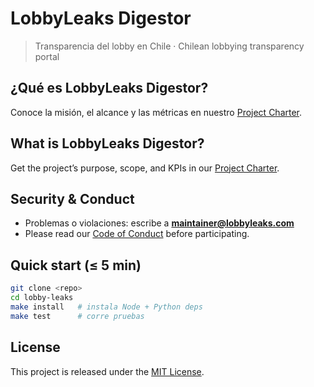 # LobbyLeaks Digestor

> Transparencia del lobby en Chile · Chilean lobbying transparency portal

## ¿Qué es LobbyLeaks Digestor?

Conoce la misión, el alcance y las métricas en nuestro [Project Charter](docs/charter.md).

## What is LobbyLeaks Digestor?

Get the project’s purpose, scope, and KPIs in our [Project Charter](docs/charter.md).

## Security & Conduct

- Problemas o violaciones: escribe a **[maintainer@lobbyleaks.com](mailto:maintainer@lobbyleaks.com)**
- Please read our [Code of Conduct](CODE_OF_CONDUCT.md) before participating.

## Quick start (≤ 5 min)

```bash
git clone <repo>
cd lobby-leaks
make install   # instala Node + Python deps
make test      # corre pruebas
```

## License

This project is released under the [MIT License](LICENSE).
